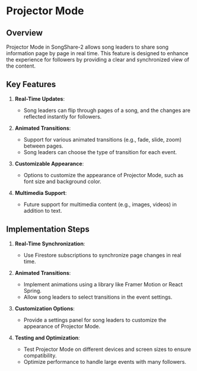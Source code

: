 # Projector Mode

## Overview

Projector Mode in SongShare-2 allows song leaders to share song information page by page in real time. This feature is designed to enhance the experience for followers by providing a clear and synchronized view of the content.

## Key Features

1. **Real-Time Updates**:

   - Song leaders can flip through pages of a song, and the changes are reflected instantly for followers.

2. **Animated Transitions**:

   - Support for various animated transitions (e.g., fade, slide, zoom) between pages.
   - Song leaders can choose the type of transition for each event.

3. **Customizable Appearance**:

   - Options to customize the appearance of Projector Mode, such as font size and background color.

4. **Multimedia Support**:
   - Future support for multimedia content (e.g., images, videos) in addition to text.

## Implementation Steps

1. **Real-Time Synchronization**:

   - Use Firestore subscriptions to synchronize page changes in real time.

2. **Animated Transitions**:

   - Implement animations using a library like Framer Motion or React Spring.
   - Allow song leaders to select transitions in the event settings.

3. **Customization Options**:

   - Provide a settings panel for song leaders to customize the appearance of Projector Mode.

4. **Testing and Optimization**:
   - Test Projector Mode on different devices and screen sizes to ensure compatibility.
   - Optimize performance to handle large events with many followers.
